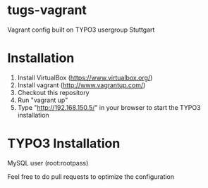 tugs-vagrant
============

Vagrant config built on TYPO3 usergroup Stuttgart


Installation
============

1. Install VirtualBox (https://www.virtualbox.org/)
2. Install vagrant (http://www.vagrantup.com/)
3. Checkout this repository
4. Run "vagrant up"
5. Type "http://192.168.150.5/" in your browser to start the TYPO3 installation

TYPO3 Installation
==================

MySQL user (root:rootpass)


Feel free to do pull requests to optimize the configuration
